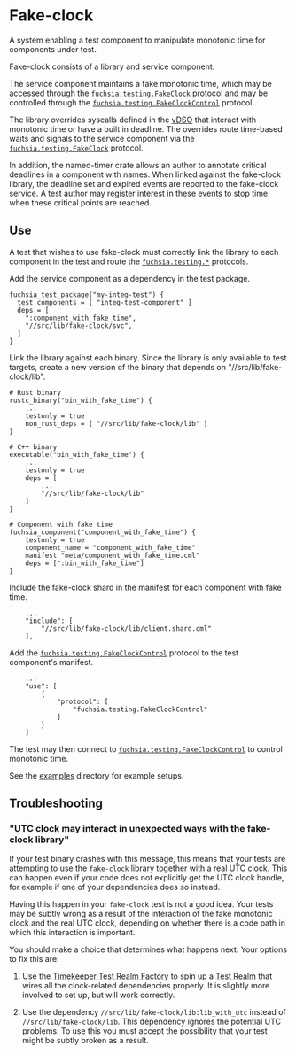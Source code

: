 # Fake-clock

A system enabling a test component to manipulate monotonic time for components
under test.

Fake-clock consists of a library and service component.

The service component maintains a fake monotonic time, which may be accessed
through the [`fuchsia.testing.FakeClock`][fidl] protocol and may be controlled
through the [`fuchsia.testing.FakeClockControl`][fidl] protocol.

The library overrides syscalls defined in the
[vDSO][vdso] that interact with monotonic time or
have a built in deadline. The overrides route time-based waits and signals to
the service component via the [`fuchsia.testing.FakeClock`][fidl] protocol.

In addition, the named-timer crate allows an author to annotate critical
deadlines in a component with names. When linked against the fake-clock
library, the deadline set and expired events are reported to the fake-clock
service. A test author may register interest in these events to stop time when
these critical points are reached.

## Use

A test that wishes to use fake-clock must correctly link the library to each
component in the test and route the [`fuchsia.testing.*`][fidl] protocols.

Add the service component as a dependency in the test package.
```
fuchsia_test_package("my-integ-test") {
  test_components = [ "integ-test-component" ]
  deps = [
    ":component_with_fake_time",
    "//src/lib/fake-clock/svc",
  ]
}
```

Link the library against each binary. Since the library is only available to
test targets, create a new version of the binary that depends on
"//src/lib/fake-clock/lib".
```
# Rust binary
rustc_binary("bin_with_fake_time") {
    ...
    testonly = true
    non_rust_deps = [ "//src/lib/fake-clock/lib" ]
}

# C++ binary
executable("bin_with_fake_time") {
    ...
    testonly = true
    deps = [
        ...
        "//src/lib/fake-clock/lib"
    ]
}

# Component with fake time
fuchsia_component("component_with_fake_time") {
    testonly = true
    component_name = "component_with_fake_time"
    manifest "meta/component_with_fake_time.cml"
    deps = [":bin_with_fake_time"]
}
```

Include the fake-clock shard in the manifest for each component with fake time.
```
    ...
    "include": [
        "//src/lib/fake-clock/lib/client.shard.cml"
    ],
```

Add the [`fuchsia.testing.FakeClockControl`][fidl] protocol to the test
component's manifest.
```
    ...
    "use": [
        {
            "protocol": [
                "fuchsia.testing.FakeClockControl"
            ]
        }
    ]
```

The test may then connect to
[`fuchsia.testing.FakeClockControl`][fidl] to control monotonic time.

See the [examples][examples] directory for example setups.

## Troubleshooting

### "UTC clock may interact in unexpected ways with the fake-clock library"

If your test binary crashes with this message, this means that your tests are
attempting to use the `fake-clock` library together with a real UTC
clock. This can happen even if your code does not explicitly get the UTC clock
handle, for example if one of your dependencies does so instead.

Having this happen in your `fake-clock` test is not a good idea. Your tests
may be subtly wrong as a result of the interaction of the fake monotonic clock
and the real UTC clock, depending on whether there is a code path in which this
interaction is important.

You should make a choice that determines what happens next. Your options to
fix this are:

1. Use the [Timekeeper Test Realm Factory][ttrf] to spin up a [Test Realm][tr]
   that wires all the clock-related dependencies properly. It is slightly more
   involved to set up, but will work correctly.

2. Use the dependency `//src/lib/fake-clock/lib:lib_with_utc` instead of
   `//src/lib/fake-clock/lib`. This dependency ignores the potential UTC
   problems. To use this you must accept the possibility that your test
   might be subtly broken as a result.

[vdso]: /docs/concepts/kernel/vdso.md
[fidl]: fidl/fake_clock.fidl
[examples]: examples/
[ttrf]: /src/sys/time/testing/realm-proxy/README.md
[tr]: https://fuchsia.dev/fuchsia-src/development/testing/components/test_realm_factory

